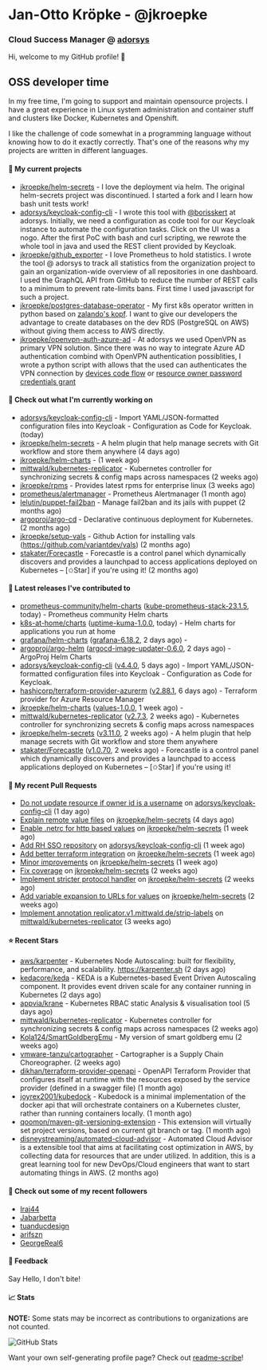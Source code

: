 # Jan-Otto Kröpke - @jkroepke
### Cloud Success Manager @ [adorsys](https://github.com/adorsys)

Hi, welcome to my GitHub profile! 👋

## OSS developer time
In my free time, I'm going to support and maintain opensource projects. I have a great experience in Linux system administration and container stuff and clusters like Docker, Kubernetes and Openshift.

I like the challenge of code somewhat in a programming language without knowing how to do it exactly correctly. That's one of the reasons why my projects are written in different languages.

#### 🌱 My current projects
- [jkroepke/helm-secrets](https://github.com/jkroepke/helm-secrets) - I love the deployment via helm. The original helm-secrets project was discontinued. I started a fork and I learn how bash unit tests work!
- [adorsys/keycloak-config-cli](https://github.com/adorsys/keycloak-config-cli) - I wrote this tool with [@borisskert](https://github.com/borisskert) at adorsys. Initially, we need a configuration as code tool for our Keycloak instance to automate the configuration tasks. Click on the UI was a nogo. After the first PoC with bash and curl scripting, we rewrote the whole tool in java and used the REST client provided by Keycloak.
- [jkroepke/github_exporter](https://github.com/jkroepke/github_exporter) - I love Prometheus to hold statistics. I wrote the tool @ adorsys to track all statistics from the organization project to gain an organization-wide overview of all repositories in one dashboard. I used the GraphQL API from GitHub to reduce the number of REST calls to a minimum to prevent rate-limits bans. First time I used javascript for such a project.
- [jkroepke/postgres-database-operator](https://github.com/jkroepke/postgres-database-operator) - My first k8s operator written in python based on [zalando's kopf](https://github.com/zalando-incubator/kopf). I want to give our developers the advantage to create databases on the dev RDS (PostgreSQL on AWS) without giving them access to AWS directly.
- [jkroepke/openvpn-auth-azure-ad](https://github.com/jkroepke/openvpn-auth-azure-ad) - At adorsys we used OpenVPN as primary VPN solution. Since there was no way to integrate Azure AD authentication combind with OpenVPN authentication possiblities, I wrote a python script with allows that the used can authenticates the VPN connection by [devices code flow](https://docs.microsoft.com/en-us/azure/active-directory/develop/v2-oauth2-device-code) or [resource owner password credentials grant](https://docs.microsoft.com/en-us/azure/active-directory/develop/v2-oauth-ropc)

#### 👷 Check out what I'm currently working on

- [adorsys/keycloak-config-cli](https://github.com/adorsys/keycloak-config-cli) - Import YAML/JSON-formatted configuration files into Keycloak - Configuration as Code for Keycloak. (today)
- [jkroepke/helm-secrets](https://github.com/jkroepke/helm-secrets) - A helm plugin that help manage secrets with Git workflow and store them anywhere (4 days ago)
- [jkroepke/helm-charts](https://github.com/jkroepke/helm-charts) -  (1 week ago)
- [mittwald/kubernetes-replicator](https://github.com/mittwald/kubernetes-replicator) - Kubernetes controller for synchronizing secrets &amp; config maps across namespaces (2 weeks ago)
- [jkroepke/rpms](https://github.com/jkroepke/rpms) - Provides latest rpms for enterprise linux (3 weeks ago)
- [prometheus/alertmanager](https://github.com/prometheus/alertmanager) - Prometheus Alertmanager (1 month ago)
- [lelutin/puppet-fail2ban](https://github.com/lelutin/puppet-fail2ban) - Manage fail2ban and its jails with puppet (2 months ago)
- [argoproj/argo-cd](https://github.com/argoproj/argo-cd) - Declarative continuous deployment for Kubernetes. (2 months ago)
- [jkroepke/setup-vals](https://github.com/jkroepke/setup-vals) - Github Action for installing vals (https://github.com/variantdev/vals) (2 months ago)
- [stakater/Forecastle](https://github.com/stakater/Forecastle) - Forecastle is a control panel which dynamically discovers and provides a launchpad to access applications deployed on Kubernetes  – [✩Star] if you&#39;re using it! (2 months ago)

#### 🔭 Latest releases I've contributed to

- [prometheus-community/helm-charts](https://github.com/prometheus-community/helm-charts) ([kube-prometheus-stack-23.1.5](https://github.com/prometheus-community/helm-charts/releases/tag/kube-prometheus-stack-23.1.5), today) - Prometheus community Helm charts
- [k8s-at-home/charts](https://github.com/k8s-at-home/charts) ([uptime-kuma-1.0.0](https://github.com/k8s-at-home/charts/releases/tag/uptime-kuma-1.0.0), today) - Helm charts for applications you run at home
- [grafana/helm-charts](https://github.com/grafana/helm-charts) ([grafana-6.18.2](https://github.com/grafana/helm-charts/releases/tag/grafana-6.18.2), 2 days ago) - 
- [argoproj/argo-helm](https://github.com/argoproj/argo-helm) ([argocd-image-updater-0.6.0](https://github.com/argoproj/argo-helm/releases/tag/argocd-image-updater-0.6.0), 2 days ago) - ArgoProj Helm Charts
- [adorsys/keycloak-config-cli](https://github.com/adorsys/keycloak-config-cli) ([v4.4.0](https://github.com/adorsys/keycloak-config-cli/releases/tag/v4.4.0), 5 days ago) - Import YAML/JSON-formatted configuration files into Keycloak - Configuration as Code for Keycloak.
- [hashicorp/terraform-provider-azurerm](https://github.com/hashicorp/terraform-provider-azurerm) ([v2.88.1](https://github.com/hashicorp/terraform-provider-azurerm/releases/tag/v2.88.1), 6 days ago) - Terraform provider for Azure Resource Manager
- [jkroepke/helm-charts](https://github.com/jkroepke/helm-charts) ([values-1.0.0](https://github.com/jkroepke/helm-charts/releases/tag/values-1.0.0), 1 week ago) - 
- [mittwald/kubernetes-replicator](https://github.com/mittwald/kubernetes-replicator) ([v2.7.3](https://github.com/mittwald/kubernetes-replicator/releases/tag/v2.7.3), 2 weeks ago) - Kubernetes controller for synchronizing secrets &amp; config maps across namespaces
- [jkroepke/helm-secrets](https://github.com/jkroepke/helm-secrets) ([v3.11.0](https://github.com/jkroepke/helm-secrets/releases/tag/v3.11.0), 2 weeks ago) - A helm plugin that help manage secrets with Git workflow and store them anywhere
- [stakater/Forecastle](https://github.com/stakater/Forecastle) ([v1.0.70](https://github.com/stakater/Forecastle/releases/tag/v1.0.70), 2 weeks ago) - Forecastle is a control panel which dynamically discovers and provides a launchpad to access applications deployed on Kubernetes  – [✩Star] if you&#39;re using it!

#### 🔨 My recent Pull Requests

- [Do not update resource if owner id is a username](https://github.com/adorsys/keycloak-config-cli/pull/590) on [adorsys/keycloak-config-cli](https://github.com/adorsys/keycloak-config-cli) (1 day ago)
- [Explain remote value files](https://github.com/jkroepke/helm-secrets/pull/175) on [jkroepke/helm-secrets](https://github.com/jkroepke/helm-secrets) (4 days ago)
- [Enable .netrc for http based values](https://github.com/jkroepke/helm-secrets/pull/174) on [jkroepke/helm-secrets](https://github.com/jkroepke/helm-secrets) (1 week ago)
- [Add RH SSO repository](https://github.com/adorsys/keycloak-config-cli/pull/583) on [adorsys/keycloak-config-cli](https://github.com/adorsys/keycloak-config-cli) (1 week ago)
- [Add better terraform integration](https://github.com/jkroepke/helm-secrets/pull/173) on [jkroepke/helm-secrets](https://github.com/jkroepke/helm-secrets) (1 week ago)
- [Minor improvements](https://github.com/jkroepke/helm-secrets/pull/172) on [jkroepke/helm-secrets](https://github.com/jkroepke/helm-secrets) (1 week ago)
- [Fix coverage](https://github.com/jkroepke/helm-secrets/pull/171) on [jkroepke/helm-secrets](https://github.com/jkroepke/helm-secrets) (2 weeks ago)
- [Implement stricter protocol handler](https://github.com/jkroepke/helm-secrets/pull/170) on [jkroepke/helm-secrets](https://github.com/jkroepke/helm-secrets) (2 weeks ago)
- [Add variable expansion to URLs for values](https://github.com/jkroepke/helm-secrets/pull/169) on [jkroepke/helm-secrets](https://github.com/jkroepke/helm-secrets) (2 weeks ago)
- [Implement annotation replicator.v1.mittwald.de/strip-labels](https://github.com/mittwald/kubernetes-replicator/pull/155) on [mittwald/kubernetes-replicator](https://github.com/mittwald/kubernetes-replicator) (3 weeks ago)

#### ⭐ Recent Stars

- [aws/karpenter](https://github.com/aws/karpenter) - Kubernetes Node Autoscaling: built for flexibility, performance, and scalability. https://karpenter.sh (2 days ago)
- [kedacore/keda](https://github.com/kedacore/keda) -  KEDA is a Kubernetes-based Event Driven Autoscaling component. It provides event driven scale for any container running in Kubernetes  (2 days ago)
- [appvia/krane](https://github.com/appvia/krane) - Kubernetes RBAC static Analysis &amp; visualisation tool (5 days ago)
- [mittwald/kubernetes-replicator](https://github.com/mittwald/kubernetes-replicator) - Kubernetes controller for synchronizing secrets &amp; config maps across namespaces (2 weeks ago)
- [Kola124/SmartGoldbergEmu](https://github.com/Kola124/SmartGoldbergEmu) - My version of smart goldberg emu (2 weeks ago)
- [vmware-tanzu/cartographer](https://github.com/vmware-tanzu/cartographer) - Cartographer is a Supply Chain Choreographer. (2 weeks ago)
- [dikhan/terraform-provider-openapi](https://github.com/dikhan/terraform-provider-openapi) - OpenAPI Terraform Provider that configures itself at runtime with the resources exposed by the service provider (defined in a swagger file) (1 month ago)
- [joyrex2001/kubedock](https://github.com/joyrex2001/kubedock) - Kubedock is a minimal implementation of the docker api that will orchestrate containers on a Kubernetes cluster, rather than running containers locally. (1 month ago)
- [qoomon/maven-git-versioning-extension](https://github.com/qoomon/maven-git-versioning-extension) - This extension will virtually set project versions, based on current git branch or tag. (1 month ago)
- [disneystreaming/automated-cloud-advisor](https://github.com/disneystreaming/automated-cloud-advisor) - Automated Cloud Advisor is a extensible tool that aims at facilitating cost optimization in AWS, by collecting data for resources that are under utilized. In addition, this is a great learning tool for new DevOps/Cloud engineers that want to start automating things in AWS.  (2 months ago)

#### 👯 Check out some of my recent followers

- [Iraj44](https://github.com/Iraj44)
- [Jabarbetta](https://github.com/Jabarbetta)
- [tuanducdesign](https://github.com/tuanducdesign)
- [arifszn](https://github.com/arifszn)
- [GeorgeReal6](https://github.com/GeorgeReal6)

#### 💬 Feedback

Say Hello, I don't bite!

#### 📈 Stats

**NOTE:** Some stats may be incorrect as contributions to organizations
are not counted.

![GitHub Stats](https://github-readme-stats.vercel.app/api?username=jkroepke&count_private=false&theme=tokyonight&show_icons=true)

Want your own self-generating profile page? Check out [readme-scribe](https://github.com/muesli/readme-scribe)!
